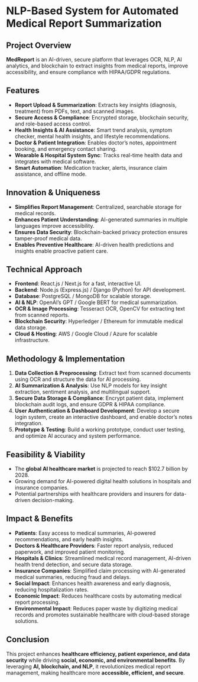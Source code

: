 # NLP-Based System for Automated Medical Report Summarization

## Project Overview
**MedReport** is an AI-driven, secure platform that leverages OCR, NLP, AI analytics, and blockchain to extract insights from medical reports, improve accessibility, and ensure compliance with HIPAA/GDPR regulations.

## Features
- **Report Upload & Summarization**: Extracts key insights (diagnosis, treatment) from PDFs, text, and scanned images.
- **Secure Access & Compliance**: Encrypted storage, blockchain security, and role-based access control.
- **Health Insights & AI Assistance**: Smart trend analysis, symptom checker, mental health insights, and lifestyle recommendations.
- **Doctor & Patient Integration**: Enables doctor’s notes, appointment booking, and emergency contact sharing.
- **Wearable & Hospital System Sync**: Tracks real-time health data and integrates with medical software.
- **Smart Automation**: Medication tracker, alerts, insurance claim assistance, and offline mode.

## Innovation & Uniqueness
- **Simplifies Report Management**: Centralized, searchable storage for medical records.
- **Enhances Patient Understanding**: AI-generated summaries in multiple languages improve accessibility.
- **Ensures Data Security**: Blockchain-backed privacy protection ensures tamper-proof medical data.
- **Enables Preventive Healthcare**: AI-driven health predictions and insights enable proactive patient care.

## Technical Approach
- **Frontend**: React.js / Next.js for a fast, interactive UI.
- **Backend**: Node.js (Express.js) / Django (Python) for API development.
- **Database**: PostgreSQL / MongoDB for scalable storage.
- **AI & NLP**: OpenAI’s GPT / Google BERT for medical summarization.
- **OCR & Image Processing**: Tesseract OCR, OpenCV for extracting text from scanned reports.
- **Blockchain Security**: Hyperledger / Ethereum for immutable medical data storage.
- **Cloud & Hosting**: AWS / Google Cloud / Azure for scalable infrastructure.

## Methodology & Implementation
1. **Data Collection & Preprocessing**: Extract text from scanned documents using OCR and structure the data for AI processing.
2. **AI Summarization & Analysis**: Use NLP models for key insight extraction, sentiment analysis, and multilingual support.
3. **Secure Data Storage & Compliance**: Encrypt patient data, implement blockchain audit logs, and ensure GDPR & HIPAA compliance.
4. **User Authentication & Dashboard Development**: Develop a secure login system, create an interactive dashboard, and enable doctor’s notes integration.
5. **Prototype & Testing**: Build a working prototype, conduct user testing, and optimize AI accuracy and system performance.

## Feasibility & Viability
- The **global AI healthcare market** is projected to reach $102.7 billion by 2028.
- Growing demand for AI-powered digital health solutions in hospitals and insurance companies.
- Potential partnerships with healthcare providers and insurers for data-driven decision-making.

## Impact & Benefits
- **Patients**: Easy access to medical summaries, AI-powered recommendations, and early health insights.
- **Doctors & Healthcare Providers**: Faster report analysis, reduced paperwork, and improved patient monitoring.
- **Hospitals & Clinics**: Streamlined medical record management, AI-driven health trend detection, and secure data storage.
- **Insurance Companies**: Simplified claim processing with AI-generated medical summaries, reducing fraud and delays.
- **Social Impact**: Enhances health awareness and early diagnosis, reducing hospitalization rates.
- **Economic Impact**: Reduces healthcare costs by automating medical report processing.
- **Environmental Impact**: Reduces paper waste by digitizing medical records and promotes sustainable healthcare with cloud-based storage solutions.

## Conclusion
This project enhances **healthcare efficiency, patient experience, and data security** while driving **social, economic, and environmental benefits**. By leveraging **AI, blockchain, and NLP**, it revolutionizes medical report management, making healthcare more **accessible, efficient, and secure**.

